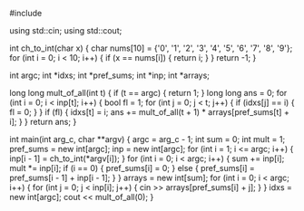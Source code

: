 #include <iostream>

using std::cin;
using std::cout;

int ch_to_int(char x) {
  char nums[10] = {'0', '1', '2', '3', '4', '5', '6', '7', '8', '9'};
  for (int i = 0; i < 10; i++) {
    if (x == nums[i]) {
      return i;
    }
  }
  return -1;
}

int argc;
int *idxs;
int *pref_sums;
int *inp;
int *arrays;

long long mult_of_all(int t) {
  if (t == argc) {
    return 1;
  }
  long long ans = 0;
  for (int i = 0; i < inp[t]; i++) {
    bool fl = 1;
    for (int j = 0; j < t; j++) {
      if (idxs[j] == i) {
        fl = 0;
      }
    }
    if (fl) {
      idxs[t] = i;
      ans += mult_of_all(t + 1) * arrays[pref_sums[t] + i];
    }
  }
  return ans;
}

int main(int arg_c, char **argv) {
  argc = arg_c - 1;
  int sum = 0;
  int mult = 1;
  pref_sums = new int[argc];
  inp = new int[argc];
  for (int i = 1; i <= argc; i++) {
    inp[i - 1] = ch_to_int(*argv[i]);
  }
  for (int i = 0; i < argc; i++) {
    sum += inp[i];
    mult *= inp[i];
    if (i == 0) {
      pref_sums[i] = 0;
    } else {
      pref_sums[i] = pref_sums[i - 1] + inp[i - 1];
    }
  }
  arrays = new int[sum];
  for (int i = 0; i < argc; i++) {
    for (int j = 0; j < inp[i]; j++) {
      cin >> arrays[pref_sums[i] + j];
    }
  }
  idxs = new int[argc];
  cout << mult_of_all(0);
}
